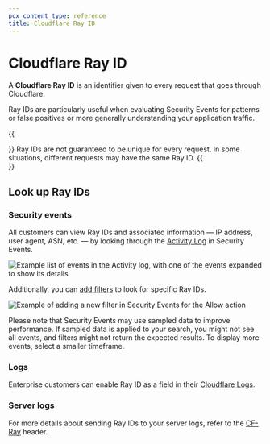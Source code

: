 ```yaml
---
pcx_content_type: reference
title: Cloudflare Ray ID
---
```


# Cloudflare Ray ID

A **Cloudflare Ray ID** is an identifier given to every request that goes through Cloudflare.

Ray IDs are particularly useful when evaluating Security Events for patterns or false positives or more generally understanding your application traffic.

{{<Aside type="warning">}}
Ray IDs are not guaranteed to be unique for every request. In some situations, different requests may have the same Ray ID.
{{</Aside>}}

## Look up Ray IDs

### Security events

All customers can view Ray IDs and associated information — IP address, user agent, ASN, etc. — by looking through the [Activity Log](/waf/analytics/security-events/) in Security Events.

![Example list of events in the Activity log, with one of the events expanded to show its details](/images/waf/events-activity-log.png)

Additionally, you can [add filters](/waf/analytics/security-events/paid-plans/#adjusting-displayed-data) to look for specific Ray IDs.

![Example of adding a new filter in Security Events for the Allow action](/images/waf/events-add-filter-free.png)

Please note that Security Events may use sampled data to improve performance. If sampled data is applied to your search, you might not see all events, and filters might not return the expected results. To display more events, select a smaller timeframe.

### Logs

Enterprise customers can enable Ray ID as a field in their [Cloudflare Logs](/logs/).

### Server logs

For more details about sending Ray IDs to your server logs, refer to the [CF-Ray](/fundamentals/reference/http-request-headers/#cf-ray) header.
